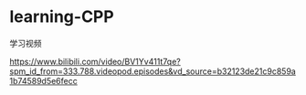 # learning-CPP

学习视频

https://www.bilibili.com/video/BV1Yv411t7qe?spm_id_from=333.788.videopod.episodes&vd_source=b32123de21c9c859a1b74589d5e6fecc
